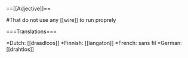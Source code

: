 ==[[Adjective]]==

#That do not use any [[wire]] to run proprely

===Translations===

*Dutch: [[draadloos]]
*Finnish: [[langaton]]
*French: sans fil
*German: [[drahtlos]]